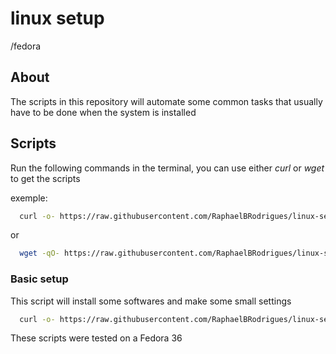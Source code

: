 # linux setup
/fedora
## About

The scripts in this repository will automate some common tasks that usually have to be done when the system is installed 

## Scripts

Run the following commands in the terminal, you can use either *curl* or *wget* to get the scripts

exemple:
```sh
  curl -o- https://raw.githubusercontent.com/RaphaelBRodrigues/linux-setup/master/fedora/setup.sh | bash;
```
or 
```sh
  wget -qO- https://raw.githubusercontent.com/RaphaelBRodrigues/linux-setup/master/fedora/setup.sh | bash;
```


### Basic setup

This script will install some softwares and make some small settings

```sh
  curl -o- https://raw.githubusercontent.com/RaphaelBRodrigues/linux-setup/master/fedora/setup.sh | bash;
```

These scripts were tested on a Fedora 36 
